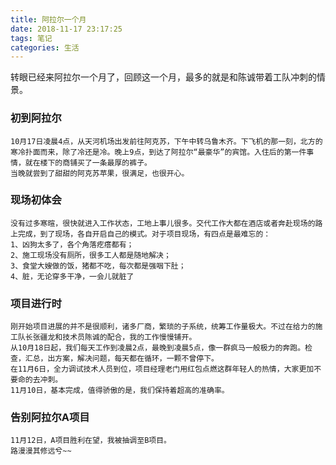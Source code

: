 ```yaml
---
title: 阿拉尔一个月
date: 2018-11-17 23:17:25
tags: 笔记
categories: 生活
---
```


转眼已经来阿拉尔一个月了，回顾这一个月，最多的就是和陈诚带着工队冲刺的情景。

### 初到阿拉尔
	10月17日凌晨4点，从天河机场出发前往阿克苏，下午中转乌鲁木齐。下飞机的那一刻，北方的寒冷扑面而来，除了冷还是冷。晚上9点，到达了阿拉尔“最豪华”的宾馆。入住后的第一件事情，就在楼下的商铺买了一条最厚的裤子。
	当晚就尝到了甜甜的阿克苏苹果，很满足，也很开心。

### 现场初体会
	没有过多寒暄，很快就进入工作状态，工地上事儿很多。交代工作大都在酒店或者奔赴现场的路上完成，到了现场，各自开启自己的模式。对于项目现场，有四点是最难忘的：
	1、凶狗太多了，各个角落疙瘩都有；
	2、施工现场没有厕所，很多工人都是随地解决；
	3、食堂大嫂做的饭，猪都不吃，每次都是强咽下肚；
	4、脏，无论穿多干净，一会儿就脏了

### 项目进行时
	刚开始项目进展的并不是很顺利，诸多厂商，繁琐的子系统，统筹工作量极大。不过在给力的施工队长张疆龙和技术员陈诚的配合，我的工作慢慢铺开。
	从10月18日起，我们每天工作到凌晨2点，最晚到凌晨5点，像一群疯马一般极力的奔跑。检查，汇总，出方案，解决问题，每天都在循环，一颗不曾停下。
	在11月6日，全力调试技术人员到位，项目经理老门用红包点燃这群年轻人的热情，大家更加不要命的去冲刺。
	11月10日，基本完成，值得骄傲的是，我们保持着超高的准确率。

### 告别阿拉尔A项目
	11月12日，A项目胜利在望，我被抽调至B项目。
	路漫漫其修远兮~~

